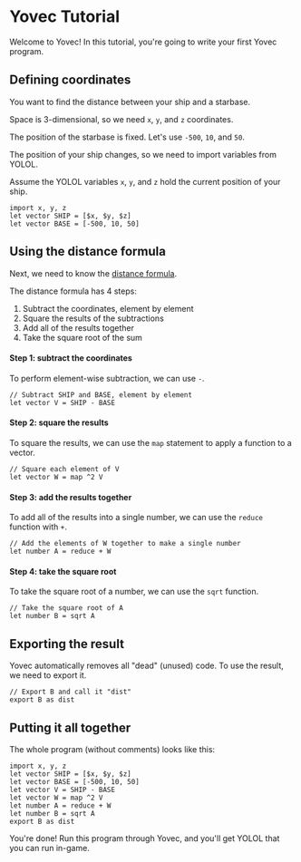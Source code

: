 # Yovec Tutorial

Welcome to Yovec! In this tutorial, you're going to write your first Yovec program.

## Defining coordinates

You want to find the distance between your ship and a starbase.

Space is 3-dimensional, so we need `x`, `y`, and `z` coordinates.

The position of the starbase is fixed. Let's use `-500`, `10`, and `50`.

The position of your ship changes, so we need to import variables from YOLOL.

Assume the YOLOL variables `x`, `y`, and `z` hold the current position of your ship.

```
import x, y, z
let vector SHIP = [$x, $y, $z]
let vector BASE = [-500, 10, 50]
```

## Using the distance formula

Next, we need to know the [distance formula](https://en.wikipedia.org/wiki/Euclidean_distance#Three_dimensions).

The distance formula has 4 steps:

1) Subtract the coordinates, element by element
2) Square the results of the subtractions
3) Add all of the results together
4) Take the square root of the sum

#### Step 1: subtract the coordinates

To perform element-wise subtraction, we can use `-`.

```
// Subtract SHIP and BASE, element by element
let vector V = SHIP - BASE
```

#### Step 2: square the results

To square the results, we can use the `map` statement to apply a function to a vector.

```
// Square each element of V
let vector W = map ^2 V
```

#### Step 3: add the results together

To add all of the results into a single number, we can use the `reduce` function with `+`.

```
// Add the elements of W together to make a single number
let number A = reduce + W
```

#### Step 4: take the square root

To take the square root of a number, we can use the `sqrt` function.

```
// Take the square root of A
let number B = sqrt A
```

## Exporting the result

Yovec automatically removes all "dead" (unused) code. To use the result, we need to export it.

```
// Export B and call it "dist"
export B as dist
```

## Putting it all together

The whole program (without comments) looks like this:

```
import x, y, z
let vector SHIP = [$x, $y, $z]
let vector BASE = [-500, 10, 50]
let vector V = SHIP - BASE
let vector W = map ^2 V
let number A = reduce + W
let number B = sqrt A
export B as dist
```

You're done! Run this program through Yovec, and you'll get YOLOL that you can run in-game.
